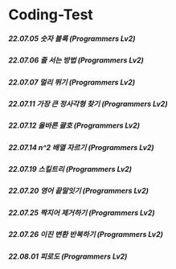 # Coding-Test
##### 22.07.05 숫자 블록 (Programmers Lv2)
##### 22.07.06 줄 서는 방법 (Programmers Lv2)
##### 22.07.07 멀리 뛰기 (Programmers Lv2)
##### 22.07.11 가장 큰 정사각형 찾기 (Programmers Lv2)
##### 22.07.12 올바른 괄호 (Programmers Lv2)
##### 22.07.14 n^2 배열 자르기 (Programmers Lv2)
##### 22.07.19 스킬트리 (Programmers Lv2)
##### 22.07.20 영어 끝말잇기 (Programmers Lv2)
##### 22.07.25 짝지어 제거하기 (Programmers Lv2)
##### 22.07.26 이진 변환 반복하기 (Programmers Lv2)
##### 22.08.01 피로도 (Programmers Lv2)
